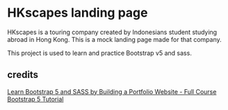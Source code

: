 # HKscapes landing page

HKscapes is a touring company created by Indonesians student studying abroad in Hong Kong.
This is a mock landing page made for that company.

This project is used to learn and practice Bootstrap v5 and sass.

## credits

<a href="https://www.youtube.com/watch?v=iJKCj8uAHz8&t=2622s"> Learn Bootstrap 5 and SASS by Building a Portfolio Website - Full Course </a>
<a href="https://youtube.com/playlist?list=PL4cUxeGkcC9joIM91nLzd_qaH_AimmdAR&si=Le2KHcXgqco7AtD7"> Bootstrap 5 Tutorial </a>
